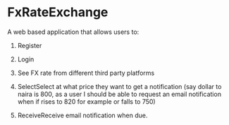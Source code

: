 # FxRateExchange
A web based application that allows users to:

1. Register

2. Login

3. See FX rate from different third party platforms

4. SelectSelect at what price they want to get a notification (say dollar to naira is 800, as a user I should be able to request an email notification when if rises to 820 for example or falls to 750)
5. ReceiveReceive email notification when due.
